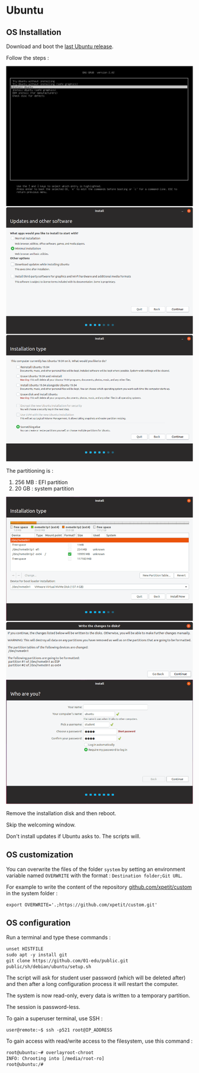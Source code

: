# Ubuntu

## OS Installation

Download and boot the [last Ubuntu release](http://releases.ubuntu.com/19.10/ubuntu-19.10-desktop-amd64.iso).

Follow the steps :

![img1](img/ubuntu-installation/1.png)
![img2](img/ubuntu-installation/2.png)
![img3](img/ubuntu-installation/3.png)

The partitioning is :

1. 256 MB : EFI partition
2. 20 GB : system partition

![img4](img/ubuntu-installation/4.png)
![img5](img/ubuntu-installation/5.png)
![img6](img/ubuntu-installation/6.png)

Remove the installation disk and then reboot.

Skip the welcoming window.

Don't install updates if Ubuntu asks to. The scripts will.

## OS customization

You can overwrite the files of the folder `system` by setting an environment variable named `OVERWRITE` with the format : `Destination folder;Git URL`.

For example to write the content of the repository [github.com/xpetit/custom](https://github.com/xpetit/custom) in the system folder :

```shell
export OVERWRITE='.;https://github.com/xpetit/custom.git'
```

## OS configuration

Run a terminal and type these commands :

```shell
unset HISTFILE
sudo apt -y install git
git clone https://github.com/01-edu/public.git
public/sh/debian/ubuntu/setup.sh
```

The script will ask for student user password (which will be deleted after) and then after a long configuration process it will restart the computer.

The system is now read-only, every data is written to a temporary partition.

The session is password-less.

To gain a superuser terminal, use SSH :

```console
user@remote:~$ ssh -p521 root@IP_ADDRESS
```

To gain access with read/write access to the filesystem, use this command :

```console
root@ubuntu:~# overlayroot-chroot
INFO: Chrooting into [/media/root-ro]
root@ubuntu:/#
```
